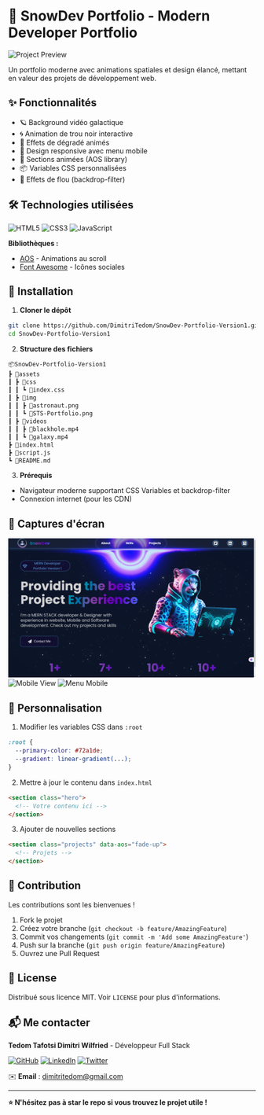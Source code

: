 # 🌌 SnowDev Portfolio - Modern Developer Portfolio

![Project Preview](assets/screenshots/preview.png) <!-- Ajouter votre image dans ce chemin -->

Un portfolio moderne avec animations spatiales et design élancé, mettant en valeur des projets de développement web.

## ✨ Fonctionnalités

- 🪐 Background vidéo galactique
- 🌀 Animation de trou noir interactive
- 💫 Effets de dégradé animés
- 📱 Design responsive avec menu mobile
- 🚀 Sections animées (AOS library)
- 📦 Variables CSS personnalisées
- 🌠 Effets de flou (backdrop-filter)

## 🛠 Technologies utilisées

![HTML5](https://img.shields.io/badge/HTML5-E34F26?style=for-the-badge&logo=html5&logoColor=white)
![CSS3](https://img.shields.io/badge/CSS3-1572B6?style=for-the-badge&logo=css3&logoColor=white)
![JavaScript](https://img.shields.io/badge/JavaScript-F7DF1E?style=for-the-badge&logo=javascript&logoColor=black)

**Bibliothèques :**
- [AOS](https://michalsnik.github.io/aos/) - Animations au scroll
- [Font Awesome](https://fontawesome.com/) - Icônes sociales

## 🚀 Installation

1. **Cloner le dépôt**
```bash
git clone https://github.com/DimitriTedom/SnowDev-Portfolio-Version1.git
cd SnowDev-Portfolio-Version1
```

2. **Structure des fichiers**
```
📦SnowDev-Portfolio-Version1
┣ 📂assets
┃ ┣ 📂css
┃ ┃ ┗ 📜index.css
┃ ┣ 📂img
┃ ┃ ┣ 📜astronaut.png
┃ ┃ ┗ 📜STS-Portfolio.png
┃ ┣ 📂videos
┃ ┃ ┣ 📜blackhole.mp4
┃ ┃ ┗ 📜galaxy.mp4
┣ 📜index.html
┣ 📜script.js
┗ 📜README.md
```

3. **Prérequis**
- Navigateur moderne supportant CSS Variables et backdrop-filter
- Connexion internet (pour les CDN)

## 📸 Captures d'écran

![Desktop View](/asssets/img/preview.png) <!-- Ajouter image -->
![Mobile View](assets/screenshots/mobile.png) <!-- Ajouter image -->
![Menu Mobile](assets/screenshots/menu.png) <!-- Ajouter image -->

## 📝 Personnalisation

1. Modifier les variables CSS dans `:root`
```css
:root {
  --primary-color: #72a1de;
  --gradient: linear-gradient(...);
}
```

2. Mettre à jour le contenu dans `index.html`
```html
<section class="hero">
  <!-- Votre contenu ici -->
</section>
```

3. Ajouter de nouvelles sections
```html
<section class="projects" data-aos="fade-up">
  <!-- Projets -->
</section>
```

## 🤝 Contribution

Les contributions sont les bienvenues ! 
1. Fork le projet
2. Créez votre branche (`git checkout -b feature/AmazingFeature`)
3. Commit vos changements (`git commit -m 'Add some AmazingFeature'`)
4. Push sur la branche (`git push origin feature/AmazingFeature`)
5. Ouvrez une Pull Request

## 📄 License

Distribué sous licence MIT. Voir `LICENSE` pour plus d'informations.

## 📬 Me contacter

**Tedom Tafotsi Dimitri Wilfried** - Développeur Full Stack

[![GitHub](https://img.shields.io/badge/GitHub-100000?style=for-the-badge&logo=github&logoColor=white)](https://github.com/DimitriTedom)
[![LinkedIn](https://img.shields.io/badge/LinkedIn-0077B5?style=for-the-badge&logo=linkedin&logoColor=white)](https://www.linkedin.com/in/tedom-tafotsi-dimitri-wilfried-b70502298/)
[![Twitter](https://img.shields.io/badge/Twitter-1DA1F2?style=for-the-badge&logo=twitter&logoColor=white)](https://x.com/DimitriTedom)

✉️ **Email** : dimitritedom@gmail.com

--- 

**⭐ N'hésitez pas à star le repo si vous trouvez le projet utile !**